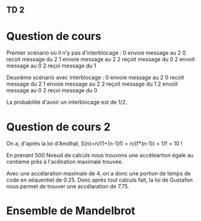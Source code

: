 ## TD 2 

# Question de cours 

Premier scénario où il n'y pas d'interblocage :
    0 envoie message au 2 
    0 recoit message du 2 
    1 envoie message au 2 
    2 reçoit message du 0 
    2 envoit message au 0 
    2 reçoi message du 1

Deuxième scénario avec interblocage :
    0 envoie message au 2 
    0 recoit message du 2 
    1 envoie message au 2 
    2 reçoit message du 1 
    2 envoit message au 0 
    2 reçoi message du 0

La probabilité d'avoir un interblocage est de 1/2.

# Question de cours 2 

On a, d'après la loi d'Amdhal, S(n)=n/(1+(n-1)f) = n/(f*(n-1)) = 1/f = 10 ! 

En prenant 500 Noeud de calculs nous trouvons une accéleartion égale au centieme près à l'acélration maximale trouvée.

Avec une accélaration maximale de 4, on a donc une portion de temps de code en séquentiel de 0.25. 
Donc après tout calculs fait, la loi de Gustafon nous permet de trouver une accélaration de 7.75.

# Ensemble de Mandelbrot 







